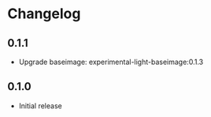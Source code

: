 # Changelog

## 0.1.1
  - Upgrade baseimage: experimental-light-baseimage:0.1.3

## 0.1.0
  - Initial release
